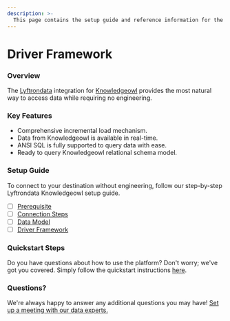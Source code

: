 ```yaml
---
description: >-
  This page contains the setup guide and reference information for the Knowledgeowl source connector.
---
```


# Driver Framework

### Overview

The [Lyftrondata](https://www.lyftrondata.com/) integration for [Knowledgeowl](https://www.lyftrondata.com/integration/business-analytics/knowledgeowl/) provides the most natural way to access data while requiring no engineering.

### Key Features

* Comprehensive incremental load mechanism.
* Data from Knowledgeowl is available in real-time.&#x20;
* ANSI SQL is fully supported to query data with ease.
* Ready to query Knowledgeowl relational schema model.

### Setup Guide

To connect to your destination without engineering, follow our step-by-step Lyftrondata Knowledgeowl setup guide.

* [ ] [Prerequisite](../prerequisite.md)
* [ ] [Connection Steps](../connection-steps.md)
* [ ] [Data Model](../data-model/erd.md)
* [ ] [Driver Framework](../driver-framework/)

### Quickstart Steps

Do you have questions about how to use the platform? Don't worry; we've got you covered. Simply follow the quickstart instructions [here](../driver-framework/README.md).

### Questions? <a href="#questions" id="questions"></a>

We're always happy to answer any additional questions you may have! [Set up a meeting with our data experts.](https://www.lyftrondata.com/book-a-meeting/)


